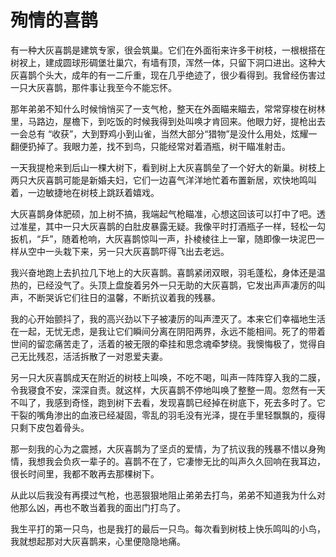 # 殉情的喜鹊

有一种大灰喜鹊是建筑专家，很会筑巢。它们在外面衔来许多干树枝，一根根搭在树衩上，建成圆球形碉堡壮巢穴，有墙有顶，浑然一体，只留下洞口进出。这种大灰喜鹊个头大，成年的有一二斤重，现在几乎绝迹了，很少看得到。我曾经伤害过一只大灰喜鹊，那件事让我至今不能忘怀。 

 那年弟弟不知什么时候悄悄买了一支气枪，整天在外面瞄来瞄去，常常穿梭在树林里，马路边，屋檐下，到吃饭的时候我得到处叫唤才肯回来。他眼力好，提枪出去一会总有 “收获”，大到野鸡小到山雀，当然大部分“猎物”是没什么用处，炫耀一翻便扔掉了。我眼力差，找不到鸟，只能经常对着酒瓶，树干瞄准射击。 

 一天我提枪来到后山一棵大树下，看到树上大灰喜鹊垒了一个好大的新巢。树枝上两只大灰喜鹊可能是新婚夫妇，它们一边喜气洋洋地忙着布置新居，欢快地鸣叫着，一边敏捷地在树枝上跳跃着嬉戏。 

 大灰喜鹊身体肥硕，加上树不搞，我端起气枪瞄准，心想这回该可以打中了吧。透过准星，其中一只大灰喜鹊的白肚皮暴露无疑。我像平时打酒瓶子一样，轻松一勾扳机，“乒”，随着枪响，大灰喜鹊惊叫一声，扑棱棱往上一窜，随即像一块泥巴一样从空中一头栽下来，另一只大灰喜鹊吓得飞出去老远。  

 我兴奋地跑上去扒拉几下地上的大灰喜鹊。喜鹊紧闭双眼，羽毛蓬松，身体还是温热的，已经没气了。头顶上盘旋着另外一只无助的大灰喜鹊，它发出声声凄厉的叫声，不断哭诉它们往日的温馨，不断抗议着我的残暴。  

 我的心开始颤抖了，我的高兴劲以下子被凄厉的叫声湮灭了。本来它们幸福地生活在一起，无忧无虑，是我让它们瞬间分离在阴阳两界，永远不能相间。死了的带着世间的留恋痛苦走了，活着的被无限的牵挂和思念魂牵梦绕。我懊悔极了，觉得自己无比残忍，活活拆散了一对恩爱夫妻。  

 另一只大灰喜鹊成天在附近的树枝上叫唤，不吃不喝，叫声一阵阵穿入我的二膜，令我寝食不安，深深自责。就这样，大灰喜鹊不停地叫唤了整整一周。忽然有一天不叫了，我感到奇怪，跑到树下去看，发现喜鹊已经掉在树底下，死去多时了。它干裂的嘴角渗出的血液已经凝固，零乱的羽毛没有光泽，提在手里轻飘飘的，瘦得只剩下皮包着骨头。  

 那一刻我的心为之震撼，大灰喜鹊为了坚贞的爱情，为了抗议我的残暴不惜以身殉情，我想我会负疚一辈子的。喜鹊不在了，它凄惨无比的叫声久久回响在我耳边，很长时间里，我都不敢再去那棵树下。  

 从此以后我没有再摸过气枪，也恶狠狠地阻止弟弟去打鸟，弟弟不知道我为什么对他那么凶，再也不敢当着我的面出门打鸟了。  

 我生平打的第一只鸟，也是我打的最后一只鸟。每次看到树枝上快乐鸣叫的小鸟，我就想起那对大灰喜鹊来，心里便隐隐地痛。
  